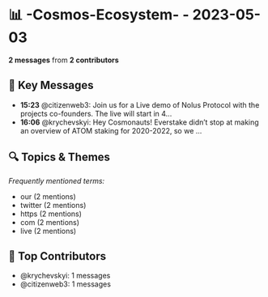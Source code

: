 # 📊 -Cosmos-Ecosystem- - 2023-05-03
**2 messages** from **2 contributors**

## 💬 Key Messages
- **15:23** @citizenweb3: Join us for a Live demo of Nolus Protocol
with the projects co-founders. The live will start in 4...
- **16:06** @krychevskyi: Hey Cosmonauts! Everstake didn’t stop at making an overview of ATOM staking for 2020-2022, so we ...

## 🔍 Topics & Themes
*Frequently mentioned terms:*
- our (2 mentions)
- twitter (2 mentions)
- https (2 mentions)
- com (2 mentions)
- live (2 mentions)

## 👥 Top Contributors
- @krychevskyi: 1 messages
- @citizenweb3: 1 messages